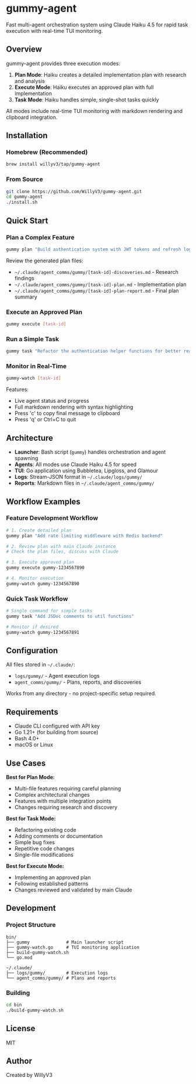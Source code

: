 # gummy-agent

Fast multi-agent orchestration system using Claude Haiku 4.5 for rapid task execution with real-time TUI monitoring.

## Overview

gummy-agent provides three execution modes:

1. **Plan Mode**: Haiku creates a detailed implementation plan with research and analysis
2. **Execute Mode**: Haiku executes an approved plan with full implementation
3. **Task Mode**: Haiku handles simple, single-shot tasks quickly

All modes include real-time TUI monitoring with markdown rendering and clipboard integration.

## Installation

### Homebrew (Recommended)

```bash
brew install willyv3/tap/gummy-agent
```

### From Source

```bash
git clone https://github.com/WillyV3/gummy-agent.git
cd gummy-agent
./install.sh
```

## Quick Start

### Plan a Complex Feature

```bash
gummy plan "Build authentication system with JWT tokens and refresh logic"
```

Review the generated plan files:
- `~/.claude/agent_comms/gummy/[task-id]-discoveries.md` - Research findings
- `~/.claude/agent_comms/gummy/[task-id]-plan.md` - Implementation plan
- `~/.claude/agent_comms/gummy/[task-id]-plan-report.md` - Final plan summary

### Execute an Approved Plan

```bash
gummy execute [task-id]
```

### Run a Simple Task

```bash
gummy task "Refactor the authentication helper functions for better readability"
```

### Monitor in Real-Time

```bash
gummy-watch [task-id]
```

Features:
- Live agent status and progress
- Full markdown rendering with syntax highlighting
- Press 'c' to copy final message to clipboard
- Press 'q' or Ctrl+C to quit

## Architecture

- **Launcher**: Bash script (`gummy`) handles orchestration and agent spawning
- **Agents**: All modes use Claude Haiku 4.5 for speed
- **TUI**: Go application using Bubbletea, Lipgloss, and Glamour
- **Logs**: Stream-JSON format in `~/.claude/logs/gummy/`
- **Reports**: Markdown files in `~/.claude/agent_comms/gummy/`

## Workflow Examples

### Feature Development Workflow

```bash
# 1. Create detailed plan
gummy plan "Add rate limiting middleware with Redis backend"

# 2. Review plan with main Claude instance
# Check the plan files, discuss with Claude

# 3. Execute approved plan
gummy execute gummy-1234567890

# 4. Monitor execution
gummy-watch gummy-1234567890
```

### Quick Task Workflow

```bash
# Single command for simple tasks
gummy task "Add JSDoc comments to util functions"

# Monitor if desired
gummy-watch gummy-1234567891
```

## Configuration

All files stored in `~/.claude/`:
- `logs/gummy/` - Agent execution logs
- `agent_comms/gummy/` - Plans, reports, and discoveries

Works from any directory - no project-specific setup required.

## Requirements

- Claude CLI configured with API key
- Go 1.21+ (for building from source)
- Bash 4.0+
- macOS or Linux

## Use Cases

**Best for Plan Mode:**
- Multi-file features requiring careful planning
- Complex architectural changes
- Features with multiple integration points
- Changes requiring research and discovery

**Best for Task Mode:**
- Refactoring existing code
- Adding comments or documentation
- Simple bug fixes
- Repetitive code changes
- Single-file modifications

**Best for Execute Mode:**
- Implementing an approved plan
- Following established patterns
- Changes reviewed and validated by main Claude

## Development

### Project Structure

```
bin/
├── gummy              # Main launcher script
├── gummy-watch.go     # TUI monitoring application
├── build-gummy-watch.sh
└── go.mod

~/.claude/
├── logs/gummy/        # Execution logs
└── agent_comms/gummy/ # Plans and reports
```

### Building

```bash
cd bin
./build-gummy-watch.sh
```

## License

MIT

## Author

Created by WillyV3
